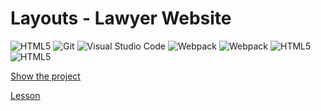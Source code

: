 # Layouts - Lawyer Website

<p>
<img alt="HTML5" src="https://img.shields.io/badge/-HTML5-E34F26?style=flat-square&logo=HTML5&logoColor=white">
<img alt="Git" src="https://img.shields.io/badge/-Git-F05032?style=flat-square&logo=git&logoColor=white">
<img alt="Visual Studio Code" src="https://img.shields.io/badge/-VS Code-007ACC?style=flat-square&logo=visualstudiocode&logoColor=white">
<img alt="Webpack" src="https://img.shields.io/badge/-Webpack-8DD6F9?style=flat-square&logo=webpack&logoColor=white">

<img alt="Webpack" src="https://img.shields.io/badge/-Webpack-E34F26?style=flat-square&logo=Webpack&logoColor=white">
<img alt="HTML5" src="https://img.shields.io/badge/-HTML5-E34F26?style=flat-square&logo=Webpack&logoColor=white">
<img alt="HTML5" src="https://img.shields.io/badge/-HTML5-E34F26?style=flat-square&logo=Webpack&logoColor=white">

</p>

[Show the project](https://tim2015web.github.io/react_vladilenminin_2/)

[Lesson](https://www.youtube.com/watch?v=lkbm-zlcFvs&list=PL6H_kK93Bl15PBpN0K38c5dRXAIEccAGR&index=31)